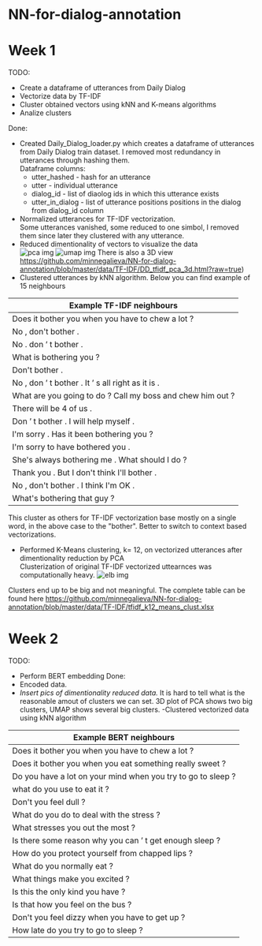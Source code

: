# NN-for-dialog-annotation

# Week 1

TODO:
 - Create a dataframe of utterances from Daily Dialog
 - Vectorize data by TF-IDF
 - Cluster obtained vectors using kNN and K-means algorithms
 - Analize clusters
 
 Done:
 - Created Daily_Dialog_loader.py which creates a dataframe of utterances from Daily Dialog train dataset.
I removed most redundancy in utterances through hashing them.<br>
Dataframe columns:
    * utter_hashed - hash for an utterance
    * utter - individual utterance
    * dialog_id - list of diaolog ids in which this utterance exists
    * utter_in_dialog - list of utterance positions positions in the dialog from dialog_id column
- Normalized utterances for TF-IDF vectorization.<br>
Some utterances vanished, some reduced to one simbol, I removed them since later they clustered with any utterance. 
-  Reduced dimentionality of vectors to visualize the data <br>
![pca img](https://github.com/minnegalieva/NN-for-dialog-annotation/blob/master/data/TF-IDF/DD_tfidf_pca_2d.png?raw=true)
![umap img](https://github.com/minnegalieva/NN-for-dialog-annotation/blob/master/data/TF-IDF/DD_tfidf_umap.png?raw=true)
There is also a 3D view https://github.com/minnegalieva/NN-for-dialog-annotation/blob/master/data/TF-IDF/DD_tfidf_pca_3d.html?raw=true)
- Clustered utterances by kNN algorithm. Below you can find example of 15 neighbours <br>

|Example TF-IDF neighbours|
|---|
| Does it bother you when you have to chew a lot ? |
| No , don't bother . |
| No . don ’ t bother . |
| What is bothering you ? |
| Don't bother . |
| No , don ’ t bother . It ’ s all right as it is . |
| What are you going to do ? Call my boss and chew him out ? |
| There will be 4 of us . |
| Don ’ t bother . I will help myself . |
| I'm sorry . Has it been bothering you ? |
| I'm sorry to have bothered you . |
| She's always bothering me . What should I do ? |
| Thank you . But I don't think I'll bother . |
| No , don't bother . I think I'm OK . |
|What's bothering that guy ? |

This cluster as others for TF-IDF vectorization base mostly on a single word, in the above case to the "bother". Better to switch to context based vectorizations.
- Performed K-Means clustering, k= 12, on vectorized utterances after dimentionality reduction by PCA <br>
Clusterization of original TF-IDF vectorized uttearnces was computationally heavy.
![elb img](https://github.com/minnegalieva/NN-for-dialog-annotation/blob/master/data/TF-IDF/tfidf_pca_kmeans_elbow.png?raw=true)

Clusters end up to be big and not meaningful. The complete table can be found  here https://github.com/minnegalieva/NN-for-dialog-annotation/blob/master/data/TF-IDF/tfidf_k12_means_clust.xlsx


# Week 2
TODO:
- Perform BERT embedding
Done:
- Encoded data.
- *Insert pics of dimentionality reduced data.* It is hard to tell what is the reasonable amout of clusters we can set. 3D plot of PCA shows two big clusters, 
UMAP shows several big clusters.
-Clustered vectorized data using kNN algorithm 

|Example BERT neighbours|
|---|
| Does it bother you when you have to chew a lot ? |
| Does it bother you when you eat something really sweet ? |
| Do you have a lot on your mind when you try to go to sleep ? |
| what do you use to eat it ? |
| Don't you feel dull ? |
| What do you do to deal with the stress ? |
|What stresses you out the most ? |
| Is there some reason why you can ’ t get enough sleep ? |
| How do you protect yourself from chapped lips ? |
| What do you normally eat ? |
| What things make you excited ? |
| Is this the only kind you have ? |
| Is that how you feel on the bus ? |
| Don't you feel dizzy when you have to get up ? |
| How late do you try to go to sleep ? |

